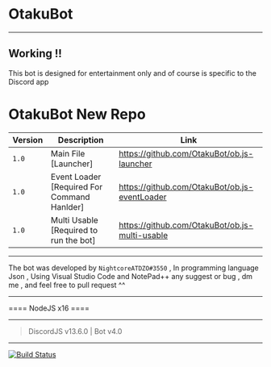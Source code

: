 # OtakuBot

-------
Working !!
-------

This bot is designed for entertainment only and of course is specific to the Discord app

# OtakuBot New Repo

|  Version  |                     Description                      |                      Link                         |
| ----------------- | -------------------------------------------- | ------------------------------------------------- |
| `1.0`             | Main File [Launcher]                         | https://github.com/OtakuBot/ob.js-launcher        |
| `1.0`             | Event Loader [Required For Command Hanlder]  | https://github.com/OtakuBot/ob.js-eventLoader     |
| `1.0`              | Multi Usable [Required to run the bot]       | https://github.com/OtakuBot/ob.js-multi-usable    |

- - - - - - - -
The bot was developed by `NightcoreATDZO#3550` , In programming language Json ,
Using Visual Studio Code and NotePad++
any suggest or bug , dm me , and feel free to pull request ^^
- - - - - - - -
==== NodeJS x16 ====
- - - - - - - -
> DiscordJS v13.6.0 | Bot v4.0 
- - - - - - - -
[![Build Status](https://travis-ci.com/serin3/OtakuBot.svg?branch=master)](https://travis-ci.com/serin3/OtakuBot)
